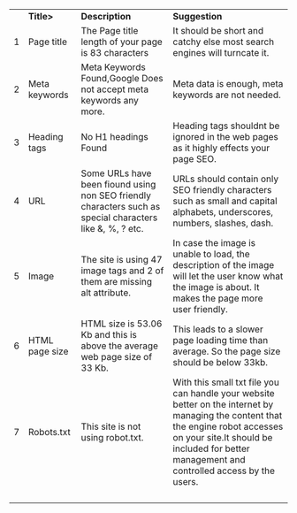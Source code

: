 <html>
<body>
<table>
<tr>
<td></td>
<td> <b>Title></b></td>
<td><b>Description</b></td>
<td><b>Suggestion</b></td>
</tr>
<tr>
<td>1</td>
<td>Page title</td>
<td>The Page title length of your page is 83 characters</td>
<td>It should be short and catchy else most search engines will turncate it.</td>
</tr>


<tr>
<td>2</td>
<td>Meta keywords</td>
<td>Meta Keywords Found,Google Does not accept meta keywords any more.
</td>
<td>Meta data is enough, meta keywords are not needed.</td>
</tr>


<tr>
<td>3</td>
<td>Heading tags</td>
<td>No H1 headings Found</td>
<td>Heading tags shouldnt be ignored in the web pages as it highly effects your page SEO.
</td>
</tr>


<tr>
<td>4</td>
<td>URL</td>
<td>Some URLs have been fiound using non SEO friendly characters such as special characters like &, %, ? etc.</td>
<td>URLs should contain only SEO friendly characters such as small and capital alphabets, underscores, numbers, slashes, dash. </td>
</tr>


<tr>
<td>5</td>
<td>Image</td>
<td>The site is using 47 image tags and 2 of them are missing alt attribute.</td>
<td>In case the image is unable to load, the description of the image will let the user know what the image is about. It makes the page more user friendly.</td>
</tr>


<tr>
<td>6</td>
<td>HTML page size</td>
<td>HTML size is 53.06 Kb and this is above the average web page size of 33 Kb.</td>
<td>This leads to a slower page loading time than average.
So the page size should be below 33kb.</td>
</tr>


<tr>
<td>7</td>
<td>Robots.txt</td>
<td>This site is not using robot.txt.</td>
<td>With this small txt file you can handle your website better on the internet by managing the content that the engine robot accesses on your site.It should be included for better management and controlled access by the users. </td>
</tr>


<tr>
<td></td>
<td></td>
<td></td>
<td></td>
</tr>


<tr>
<td></td>
<td></td>
<td></td>
<td></td>
</tr>


<tr>
<td></td>
<td></td>
<td></td>
<td></td>
</tr>


<tr>
<td></td>
<td></td>
<td></td>
<td></td>
</tr>

</body>
</html>
